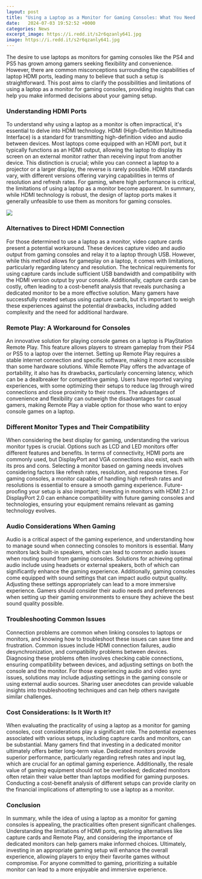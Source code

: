 ```yaml
---
layout: post
title: "Using a Laptop as a Monitor for Gaming Consoles: What You Need to Know"
date:   2024-07-03 19:52:52 +0000
categories: News
excerpt_image: https://i.redd.it/s2r6qzanly641.jpg
image: https://i.redd.it/s2r6qzanly641.jpg
---
```


The desire to use laptops as monitors for gaming consoles like the PS4 and PS5 has grown among gamers seeking flexibility and convenience. However, there are common misconceptions surrounding the capabilities of laptop HDMI ports, leading many to believe that such a setup is straightforward. This post aims to clarify the possibilities and limitations of using a laptop as a monitor for gaming consoles, providing insights that can help you make informed decisions about your gaming setup.
### Understanding HDMI Ports
To understand why using a laptop as a monitor is often impractical, it's essential to delve into HDMI technology. HDMI (High-Definition Multimedia Interface) is a standard for transmitting high-definition video and audio between devices. Most laptops come equipped with an HDMI port, but it typically functions as an HDMI output, allowing the laptop to display its screen on an external monitor rather than receiving input from another device. 
This distinction is crucial; while you can connect a laptop to a projector or a larger display, the reverse is rarely possible. HDMI standards vary, with different versions offering varying capabilities in terms of resolution and refresh rates. For gaming, where high performance is critical, the limitations of using a laptop as a monitor become apparent. In summary, while HDMI technology is robust, the design of laptop ports makes it generally unfeasible to use them as monitors for gaming consoles.

![](https://i.redd.it/s2r6qzanly641.jpg)
### Alternatives to Direct HDMI Connection
For those determined to use a laptop as a monitor, video capture cards present a potential workaround. These devices capture video and audio output from gaming consoles and relay it to a laptop through USB. However, while this method allows for gameplay on a laptop, it comes with limitations, particularly regarding latency and resolution. 
The technical requirements for using capture cards include sufficient USB bandwidth and compatibility with the HDMI version output by your console. Additionally, capture cards can be costly, often leading to a cost-benefit analysis that reveals purchasing a dedicated monitor to be a more effective solution. Many gamers have successfully created setups using capture cards, but it’s important to weigh these experiences against the potential drawbacks, including added complexity and the need for additional hardware.
### Remote Play: A Workaround for Consoles
An innovative solution for playing console games on a laptop is PlayStation Remote Play. This feature allows players to stream gameplay from their PS4 or PS5 to a laptop over the internet. Setting up Remote Play requires a stable internet connection and specific software, making it more accessible than some hardware solutions. 
While Remote Play offers the advantage of portability, it also has its drawbacks, particularly concerning latency, which can be a dealbreaker for competitive gaming. Users have reported varying experiences, with some optimizing their setups to reduce lag through wired connections and close proximity to their routers. The advantages of convenience and flexibility can outweigh the disadvantages for casual gamers, making Remote Play a viable option for those who want to enjoy console games on a laptop.
### Different Monitor Types and Their Compatibility
When considering the best display for gaming, understanding the various monitor types is crucial. Options such as LCD and LED monitors offer different features and benefits. In terms of connectivity, HDMI ports are commonly used, but DisplayPort and VGA connections also exist, each with its pros and cons. 
Selecting a monitor based on gaming needs involves considering factors like refresh rates, resolution, and response times. For gaming consoles, a monitor capable of handling high refresh rates and resolutions is essential to ensure a smooth gaming experience. Future-proofing your setup is also important; investing in monitors with HDMI 2.1 or DisplayPort 2.0 can enhance compatibility with future gaming consoles and technologies, ensuring your equipment remains relevant as gaming technology evolves.
### Audio Considerations When Gaming
Audio is a critical aspect of the gaming experience, and understanding how to manage sound when connecting consoles to monitors is essential. Many monitors lack built-in speakers, which can lead to common audio issues when routing sound from gaming consoles. 
Solutions for achieving optimal audio include using headsets or external speakers, both of which can significantly enhance the gaming experience. Additionally, gaming consoles come equipped with sound settings that can impact audio output quality. Adjusting these settings appropriately can lead to a more immersive experience. Gamers should consider their audio needs and preferences when setting up their gaming environments to ensure they achieve the best sound quality possible.
### Troubleshooting Common Issues
Connection problems are common when linking consoles to laptops or monitors, and knowing how to troubleshoot these issues can save time and frustration. Common issues include HDMI connection failures, audio desynchronization, and compatibility problems between devices. 
Diagnosing these problems often involves checking cable connections, ensuring compatibility between devices, and adjusting settings on both the console and the monitor. For those experiencing audio and video sync issues, solutions may include adjusting settings in the gaming console or using external audio sources. Sharing user anecdotes can provide valuable insights into troubleshooting techniques and can help others navigate similar challenges.
### Cost Considerations: Is It Worth It?
When evaluating the practicality of using a laptop as a monitor for gaming consoles, cost considerations play a significant role. The potential expenses associated with various setups, including capture cards and monitors, can be substantial. Many gamers find that investing in a dedicated monitor ultimately offers better long-term value.
Dedicated monitors provide superior performance, particularly regarding refresh rates and input lag, which are crucial for an optimal gaming experience. Additionally, the resale value of gaming equipment should not be overlooked; dedicated monitors often retain their value better than laptops modified for gaming purposes. Conducting a cost-benefit analysis of different setups can provide clarity on the financial implications of attempting to use a laptop as a monitor.
### Conclusion
In summary, while the idea of using a laptop as a monitor for gaming consoles is appealing, the practicalities often present significant challenges. Understanding the limitations of HDMI ports, exploring alternatives like capture cards and Remote Play, and considering the importance of dedicated monitors can help gamers make informed choices. Ultimately, investing in an appropriate gaming setup will enhance the overall experience, allowing players to enjoy their favorite games without compromise. For anyone committed to gaming, prioritizing a suitable monitor can lead to a more enjoyable and immersive experience.